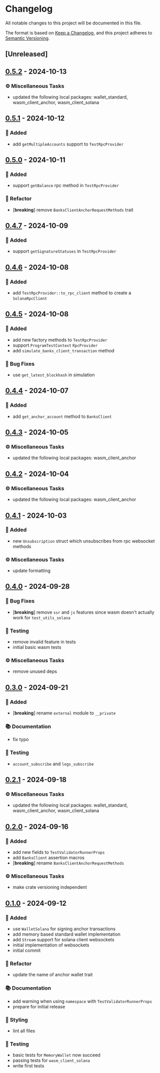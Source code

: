 # Changelog

All notable changes to this project will be documented in this file.

The format is based on [Keep a Changelog](https://keepachangelog.com/en/1.0.0/),
and this project adheres to [Semantic Versioning](https://semver.org/spec/v2.0.0.html).

## [Unreleased]

## [0.5.2](https://github.com/ifiokjr/wasm_solana/compare/test_utils_solana@v0.5.1...test_utils_solana@v0.5.2) - 2024-10-13

### <!-- 7 -->⚙️ Miscellaneous Tasks

- updated the following local packages: wallet_standard, wasm_client_anchor, wasm_client_solana

## [0.5.1](https://github.com/ifiokjr/wasm_solana/compare/test_utils_solana@v0.5.0...test_utils_solana@v0.5.1) - 2024-10-12

### <!-- 0 -->🎉 Added

- add `getMultipleAccounts` support to `TestRpcProvider`

## [0.5.0](https://github.com/ifiokjr/wasm_solana/compare/test_utils_solana@v0.4.7...test_utils_solana@v0.5.0) - 2024-10-11

### <!-- 0 -->🎉 Added

- support `getBalance` rpc method in `TestRpcProvider`

### <!-- 2 -->🚜 Refactor

- [**breaking**] remove `BanksClientAnchorRequestMethods` trait

## [0.4.7](https://github.com/ifiokjr/wasm_solana/compare/test_utils_solana@v0.4.6...test_utils_solana@v0.4.7) - 2024-10-09

### <!-- 0 -->🎉 Added

- support `getSignatureStatuses` in `TestRpcProvider`

## [0.4.6](https://github.com/ifiokjr/wasm_solana/compare/test_utils_solana@v0.4.5...test_utils_solana@v0.4.6) - 2024-10-08

### <!-- 0 -->🎉 Added

- add `TestRpcProvider::to_rpc_client` method to create a `SolanaRpcClient`

## [0.4.5](https://github.com/ifiokjr/wasm_solana/compare/test_utils_solana@v0.4.4...test_utils_solana@v0.4.5) - 2024-10-08

### <!-- 0 -->🎉 Added

- add new factory methods to `TestRpcProvider`
- support `ProgramTestContext` `RpcProvider`
- add `simulate_banks_client_transaction` method

### <!-- 1 -->🐛 Bug Fixes

- use `get_latest_blockhash` in simulation

## [0.4.4](https://github.com/ifiokjr/wasm_solana/compare/test_utils_solana@v0.4.3...test_utils_solana@v0.4.4) - 2024-10-07

### <!-- 0 -->🎉 Added

- add `get_anchor_account` method to `BanksClient`

## [0.4.3](https://github.com/ifiokjr/wasm_solana/compare/test_utils_solana@v0.4.2...test_utils_solana@v0.4.3) - 2024-10-05

### <!-- 7 -->⚙️ Miscellaneous Tasks

- updated the following local packages: wasm_client_anchor

## [0.4.2](https://github.com/ifiokjr/wasm_solana/compare/test_utils_solana@v0.4.1...test_utils_solana@v0.4.2) - 2024-10-04

### <!-- 7 -->⚙️ Miscellaneous Tasks

- updated the following local packages: wasm_client_anchor

## [0.4.1](https://github.com/ifiokjr/wasm_solana/compare/test_utils_solana@v0.4.0...test_utils_solana@v0.4.1) - 2024-10-03

### <!-- 0 -->🎉 Added

- new `Unsubscription` struct which unsubscribes from rpc websocket methods

### <!-- 7 -->⚙️ Miscellaneous Tasks

- update formatting

## [0.4.0](https://github.com/ifiokjr/wasm_solana/compare/test_utils_solana@v0.3.0...test_utils_solana@v0.4.0) - 2024-09-28

### <!-- 1 -->🐛 Bug Fixes

- [**breaking**] remove `ssr` and `js` features since wasm doesn't actually work for `test_utils_solana`

### <!-- 6 -->🧪 Testing

- remove invalid feature in tests
- initial basic wasm tests

### <!-- 7 -->⚙️ Miscellaneous Tasks

- remove unused deps

## [0.3.0](https://github.com/ifiokjr/wasm_solana/compare/test_utils_solana@v0.2.1...test_utils_solana@v0.3.0) - 2024-09-21

### <!-- 0 -->🎉 Added

- [**breaking**] rename `external` module to `__private`

### <!-- 3 -->📚 Documentation

- fix typo

### <!-- 6 -->🧪 Testing

- `account_subscribe` and `logs_subscribe`

## [0.2.1](https://github.com/ifiokjr/wasm_solana/compare/test_utils_solana@v0.2.0...test_utils_solana@v0.2.1) - 2024-09-18

### <!-- 7 -->⚙️ Miscellaneous Tasks

- updated the following local packages: wallet_standard, wasm_client_anchor, wasm_client_solana

## [0.2.0](https://github.com/ifiokjr/wasm_solana/compare/test_utils_solana@v0.1.1...test_utils_solana@v0.2.0) - 2024-09-16

### <!-- 0 -->🎉 Added

- add new fields to `TestValidatorRunnerProps`
- add `BanksClient` assertion macros
- [**breaking**] rename `BanksClientAnchorRequestMethods`

### <!-- 7 -->⚙️ Miscellaneous Tasks

- make crate versioning independent

## [0.1.0](https://github.com/ifiokjr/wasm_solana/releases/tag/test_utils_solana@v0.1.0) - 2024-09-12

### <!-- 0 -->🎉 Added

- use `WalletSolana` for signing anchor transactions
- add memory based standard wallet implementation
- add `Stream` support for solana client websockets
- initial implementation of websockets
- initial commit

### <!-- 2 -->🚜 Refactor

- update the name of anchor wallet trait

### <!-- 3 -->📚 Documentation

- add warning when using `namespace` with `TestValidatorRunnerProps`
- prepare for initial release

### <!-- 5 -->🎨 Styling

- lint all files

### <!-- 6 -->🧪 Testing

- basic tests for `MemoryWallet` now succeed
- passing tests for `wasm_client_solana`
- write first tests
